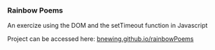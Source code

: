 <h3> Rainbow Poems </h3>

An exercize using the DOM and the setTimeout function in Javascript

Project can be accessed here: <a href=bnewing.github.io/rainbowPoems>bnewing.github.io/rainbowPoems
